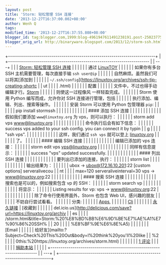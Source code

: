 ```yaml
---
layout: post
title: 'Storm: 轻松管理 SSH 连接'
date: '2013-12-27T16:37:00.002+08:00'
author: Wenh Q
tags:
modified_time: '2013-12-27T16:37:55.808+08:00'
blogger_id: tag:blogger.com,1999:blog-4961947611491238191.post-2502377553954298467
blogger_orig_url: http://binaryware.blogspot.com/2013/12/storm-ssh.html
---
```

+--------------------------------------------------------------------------+
| +----------------------------------------------------------------------- |
| ---+                                                                     |
| | [Storm: 轻松管理 SSH 连接](https://linuxtoy.org/archives/storm.html)     | |
|                                                                          |
| | 通过 [LinuxTOY](https://linuxtoy.org/)                                   |
|  |                                                                       |
| | 如果你有多台 SSH 主机需要管理，每次直接手输 `ssh user@ip`                | |
|                                                                          |
| | 自然麻烦。虽然我们可以将其[添加到                                        | |
|                                                                          |
| | `~/.ssh/config`](https://linuxtoy.org/archives/ssh-tip-creating-shortc |
| ut |                                                                     |
| | .html)                                                                 |
|    |                                                                     |
| | 配置                                                                     |
|  |                                                                       |
| | 文件中，不过也得手动编辑才行。[Storm](https://github.com/emre/storm)     | |
|                                                                          |
| | 则使这一过程像风 一样轻盈完成。                                         | |
|                                                                          |
| | Storm 使用 Python 编写而成，允许你对 SSH 连接进行管理，包括              | |
|                                                                          |
| | 执行添加、编辑、列出、搜索等操作。                                      | |
|                                                                          |
| | 安装 Storm 可以使用 Python 包管理器 `pip`:                              | |
|                                                                          |
| |     pip install stormssh                                               |
|    |                                                                     |
| |                                                                        |
|    |                                                                     |
| | #### 添加 SSH 连接                                                       | |
|                                                                          |
| |                                                                        |
|    |                                                                     |
| | 假如我们要添加 `www@linuxtoy.org` 为 vps，则可以执行：                  | |
|                                                                          |
| |     storm add vps www@linuxtoy.org                                     |
|    |                                                                     |
| |                                                                        |
|    |                                                                     |
| | 命令执行后会有如下信息：                                                | |
|                                                                          |
| |     success  vps added to your ssh config. you can connect it by typin |
| g  |                                                                     |
| | "ssh  vps".                                                            |
|    |                                                                     |
| |                                                                        |
|    |                                                                     |
| | 这样，我们通过 `ssh vps` 就可以登上 [linuxtoy.org](http://linuxtoy.org/) | |
|                                                                          |
| | 了。                                                                    |
|  |                                                                       |
| | #### 编辑 SSH 连接                                                       | |
|                                                                          |
| |                                                                        |
|    |                                                                     |
| | 编辑已添加的 vps 连接：                                                 | |
|                                                                          |
| |     storm edit vps vps@linuxtoy.org                                    |
|    |                                                                     |
| |                                                                        |
|    |                                                                     |
| | 同样有信息提示：                                                        | |
|                                                                          |
| |     success  "vps" updated successfully.                               |
|    |                                                                     |
| |                                                                        |
|    |                                                                     |
| | #### 列出 SSH 连接                                                       | |
|                                                                          |
| |                                                                        |
|    |                                                                     |
| | 要列出已添加的连接，执行：                                              | |
|                                                                          |
| |     storm list                                                         |
|    |                                                                     |
| |                                                                        |
|    |                                                                     |
| | 输出结果为：                                                            | |
|                                                                          |
| |     ubox -> ubox@172.16.10.201:22      [custom options] serveralivecou |
| nt |                                                                     |
| | max=120 serveraliveinterval=30    vps -> www@linuxtoy.org:22           |
|    |                                                                     |
| |                                                                        |
|    |                                                                     |
| | #### 搜索 SSH 连接                                                       | |
|                                                                          |
| |                                                                        |
|    |                                                                     |
| | 搜索也是可以的，例如搜索包含 vp 的 SSH：                                | |
|                                                                          |
| |     storm search vp                                                    |
|    |                                                                     |
| |                                                                        |
|    |                                                                     |
| | 将显示：                                                                | |
|                                                                          |
| |     Listing results for vp:      vps -> www@linuxtoy.org:22            |
|    |                                                                     |
| |                                                                        |
|    |                                                                     |
| | 除了命令行使用界面外，Storm 也包含 Web UI，感兴趣的朋友                  | |
|                                                                          |
| | 不妨自行尝试看看。                                                      | |
|                                                                          |
| | 分类:                                                                    |
|  |                                                                       |
| | [Apps](https://linuxtoy.org/category/apps "查看 Apps 中的全部文章"),     | |
|                                                                          |
| | [Cli](https://linuxtoy.org/category/cli "查看 Cli 中的全部文章") |       | |
|                                                                          |
| | [永久链接](https://linuxtoy.org/archives/storm.html) | [收藏到           | |
|                                                                          |
| | del.icio.us](http://delicious.com/save?url=https://linuxtoy.org/archiv |
| es |                                                                     |
| | /storm.html&title=Storm:%20%E8%BD%BB%E6%9D%BE%E7%AE%A1%E7%90%86%20SSH% |
| 20 |                                                                     |
| | %E8%BF%9E%E6%8E%A5)                                                    |
|    |                                                                     |
| | | [Email                                                               |
|    |                                                                     |
| | 给好友](mailto:?Subject=Check%20This%20Out&body=I%20think%20you'll%20like |
| %2 |                                                                     |
| | 0this:%20https://linuxtoy.org/archives/storm.html)                     |
|    |                                                                     |
| | | [1 评论](https://linuxtoy.org/archives/storm.html#comments) |          |
|  |                                                                       |
| | [捐助本站](http://linuxtoy.org/faq/donate)                               | |
|                                                                          |
| +----------------------------------------------------------------------- |
| ---+                                                                     |
+--------------------------------------------------------------------------+

